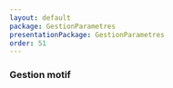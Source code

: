 ```yaml
---
layout: default
package: GestionParametres
presentationPackage: GestionParametres
order: 51
---
```


### Gestion motif

<!-- new slide -->